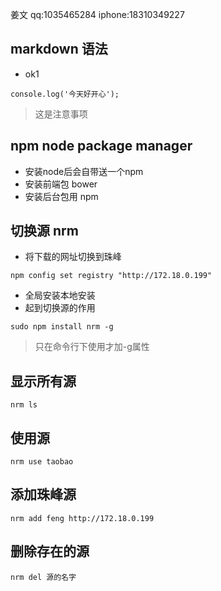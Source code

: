 姜文   qq:1035465284  iphone:18310349227 
## markdown 语法
- ok1

```
console.log('今天好开心');
```

> 这是注意事项

## npm node package manager
- 安装node后会自带送一个npm
- 安装前端包 bower
- 安装后台包用 npm

## 切换源 nrm 
- 将下载的网址切换到珠峰
```
npm config set registry "http://172.18.0.199"
```
- 全局安装本地安装
- 起到切换源的作用
```
sudo npm install nrm -g
```

> 只在命令行下使用才加-g属性

## 显示所有源
```
nrm ls
```

## 使用源
```
nrm use taobao
```

## 添加珠峰源
```
nrm add feng http://172.18.0.199
```

## 删除存在的源
```
nrm del 源的名字
```





